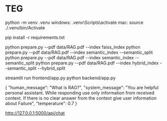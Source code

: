 # TEG
python -m venv .venv
windows:
.venv\Scripts\activate
mac:
source ./.venv/bin/Activate

pip install -r requirements.txt

python prepare.py --pdf data/RAG.pdf --index faiss_index
python prepare.py --pdf data/RAG.pdf --index semantic_index --semantic_split
python prepare.py --pdf data/RAG.pdf --index semantic_index --semantic_split
python prepare.py --pdf data/RAG.pdf --index hybrid_index --semantic_split --hybrid_split

streamlit run frontend/app.py
python backend/app.py


{
    "human_message": "What is RAG?",
    "system_message": "You are helpful personal assistant. While responding use only information from received context. If there is no clear answer from the context give user information about Failure",
    "temperature": 0.7
}


http://127.0.0.1:5000/api/chat